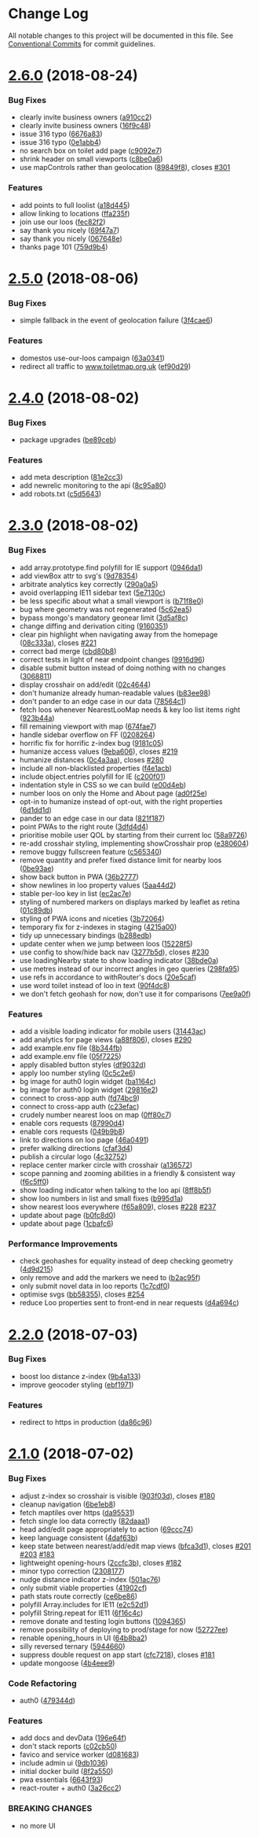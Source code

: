 # Change Log

All notable changes to this project will be documented in this file.
See [Conventional Commits](https://conventionalcommits.org) for commit guidelines.

<a name="2.6.0"></a>
# [2.6.0](https://github.com/neontribe/gbptm/compare/v2.5.0...v2.6.0) (2018-08-24)


### Bug Fixes

* clearly invite business owners ([a910cc2](https://github.com/neontribe/gbptm/commit/a910cc2))
* clearly invite business owners ([16f9c48](https://github.com/neontribe/gbptm/commit/16f9c48))
* issue 316 typo ([6676a83](https://github.com/neontribe/gbptm/commit/6676a83))
* issue 316 typo ([0e1abb4](https://github.com/neontribe/gbptm/commit/0e1abb4))
* no search box on toilet add page ([c9092e7](https://github.com/neontribe/gbptm/commit/c9092e7))
* shrink header on small viewports ([c8be0a6](https://github.com/neontribe/gbptm/commit/c8be0a6))
* use mapControls rather than geolocation ([89849f8](https://github.com/neontribe/gbptm/commit/89849f8)), closes [#301](https://github.com/neontribe/gbptm/issues/301)


### Features

* add points to full loolist ([a18d445](https://github.com/neontribe/gbptm/commit/a18d445))
* allow linking to locations ([ffa235f](https://github.com/neontribe/gbptm/commit/ffa235f))
* join use our loos ([fec82f2](https://github.com/neontribe/gbptm/commit/fec82f2))
* say thank you nicely ([69f47a7](https://github.com/neontribe/gbptm/commit/69f47a7))
* say thank you nicely ([067648e](https://github.com/neontribe/gbptm/commit/067648e))
* thanks page 101 ([759d9b4](https://github.com/neontribe/gbptm/commit/759d9b4))




<a name="2.5.0"></a>
# [2.5.0](https://github.com/neontribe/gbptm/compare/v2.4.0...v2.5.0) (2018-08-06)


### Bug Fixes

* simple fallback in the event of geolocation failure ([3f4cae6](https://github.com/neontribe/gbptm/commit/3f4cae6))


### Features

* domestos use-our-loos campaign ([63a0341](https://github.com/neontribe/gbptm/commit/63a0341))
* redirect all traffic to www.toiletmap.org.uk ([ef90d29](https://github.com/neontribe/gbptm/commit/ef90d29))




<a name="2.4.0"></a>
# [2.4.0](https://github.com/neontribe/gbptm/compare/v2.3.0...v2.4.0) (2018-08-02)


### Bug Fixes

* package upgrades ([be89ceb](https://github.com/neontribe/gbptm/commit/be89ceb))


### Features

* add meta description ([81e2cc3](https://github.com/neontribe/gbptm/commit/81e2cc3))
* add newrelic monitoring to the api ([8c95a80](https://github.com/neontribe/gbptm/commit/8c95a80))
* add robots.txt ([c5d5643](https://github.com/neontribe/gbptm/commit/c5d5643))




<a name="2.3.0"></a>
# [2.3.0](https://github.com/neontribe/gbptm/compare/v2.2.0...v2.3.0) (2018-08-02)


### Bug Fixes

* add array.prototype.find polyfill for IE support ([0946da1](https://github.com/neontribe/gbptm/commit/0946da1))
* add viewBox attr to svg's ([9d78354](https://github.com/neontribe/gbptm/commit/9d78354))
* arbitrate analytics key correctly ([290a0a5](https://github.com/neontribe/gbptm/commit/290a0a5))
* avoid overlapping IE11 sidebar text ([5e7130c](https://github.com/neontribe/gbptm/commit/5e7130c))
* be less specific about what a small viewport is ([b71f8e0](https://github.com/neontribe/gbptm/commit/b71f8e0))
* bug where geometry was not regenerated ([5c62ea5](https://github.com/neontribe/gbptm/commit/5c62ea5))
* bypass mongo's mandatory geonear limit ([3d5af8c](https://github.com/neontribe/gbptm/commit/3d5af8c))
* change diffing and derivation citing ([9160351](https://github.com/neontribe/gbptm/commit/9160351))
* clear pin highlight when navigating away from the homepage ([08c333a](https://github.com/neontribe/gbptm/commit/08c333a)), closes [#221](https://github.com/neontribe/gbptm/issues/221)
* correct bad merge ([cbd80b8](https://github.com/neontribe/gbptm/commit/cbd80b8))
* correct tests in light of near endpoint changes ([9916d96](https://github.com/neontribe/gbptm/commit/9916d96))
* disable submit button instead of doing nothing with no changes ([3068811](https://github.com/neontribe/gbptm/commit/3068811))
* display crosshair on add/edit ([02c4644](https://github.com/neontribe/gbptm/commit/02c4644))
* don't humanize already human-readable values ([b83ee98](https://github.com/neontribe/gbptm/commit/b83ee98))
* don't pander to an edge case in our data ([78564c1](https://github.com/neontribe/gbptm/commit/78564c1))
* fetch loos whenever NearestLooMap needs & key loo list items right ([923b44a](https://github.com/neontribe/gbptm/commit/923b44a))
* fill remaining viewport with map ([674fae7](https://github.com/neontribe/gbptm/commit/674fae7))
* handle sidebar overflow on FF ([0208264](https://github.com/neontribe/gbptm/commit/0208264))
* horrific fix for horrific z-index bug ([9181c05](https://github.com/neontribe/gbptm/commit/9181c05))
* humanize access values ([9eba606](https://github.com/neontribe/gbptm/commit/9eba606)), closes [#219](https://github.com/neontribe/gbptm/issues/219)
* humanize distances ([0c4a3aa](https://github.com/neontribe/gbptm/commit/0c4a3aa)), closes [#280](https://github.com/neontribe/gbptm/issues/280)
* include all non-blacklisted properties ([f4e1acb](https://github.com/neontribe/gbptm/commit/f4e1acb))
* include object.entries polyfill for IE ([c200f01](https://github.com/neontribe/gbptm/commit/c200f01))
* indentation style in CSS so we can build ([e00d4eb](https://github.com/neontribe/gbptm/commit/e00d4eb))
* number loos on only the Home and About page ([ad0f25e](https://github.com/neontribe/gbptm/commit/ad0f25e))
* opt-in to humanize instead of opt-out, with the right properties ([6d1dd1d](https://github.com/neontribe/gbptm/commit/6d1dd1d))
* pander to an edge case in our data ([821f187](https://github.com/neontribe/gbptm/commit/821f187))
* point PWAs to the right route ([3dfd4d4](https://github.com/neontribe/gbptm/commit/3dfd4d4))
* prioritise mobile user QOL by starting from their current loc ([58a9726](https://github.com/neontribe/gbptm/commit/58a9726))
* re-add crosshair styling, implementing showCrosshair prop ([e380604](https://github.com/neontribe/gbptm/commit/e380604))
* remove buggy fullscreen feature ([c565340](https://github.com/neontribe/gbptm/commit/c565340))
* remove quantity and prefer fixed distance limit for nearby loos ([0be93ae](https://github.com/neontribe/gbptm/commit/0be93ae))
* show back button in PWA ([36b2777](https://github.com/neontribe/gbptm/commit/36b2777))
* show newlines in loo property values ([5aa44d2](https://github.com/neontribe/gbptm/commit/5aa44d2))
* stable per-loo key in list ([ec2ac7e](https://github.com/neontribe/gbptm/commit/ec2ac7e))
* styling of numbered markers on displays marked by leaflet as retina ([01c89db](https://github.com/neontribe/gbptm/commit/01c89db))
* styling of PWA icons and niceties ([3b72064](https://github.com/neontribe/gbptm/commit/3b72064))
* temporary fix for z-indexes in staging ([4215a00](https://github.com/neontribe/gbptm/commit/4215a00))
* tidy up unnecessary bindings ([b288edb](https://github.com/neontribe/gbptm/commit/b288edb))
* update center when we jump between loos ([15228f5](https://github.com/neontribe/gbptm/commit/15228f5))
* use config to show/hide back nav ([3277b5d](https://github.com/neontribe/gbptm/commit/3277b5d)), closes [#230](https://github.com/neontribe/gbptm/issues/230)
* use loadingNearby state to show loading indicator ([38bde0a](https://github.com/neontribe/gbptm/commit/38bde0a))
* use metres instead of our incorrect angles in geo queries ([298fa95](https://github.com/neontribe/gbptm/commit/298fa95))
* use refs in accordance to withRouter's docs ([20e5caf](https://github.com/neontribe/gbptm/commit/20e5caf))
* use word toilet instead of loo in text ([90f4dc8](https://github.com/neontribe/gbptm/commit/90f4dc8))
* we don't fetch geohash for now, don't use it for comparisons ([7ee9a0f](https://github.com/neontribe/gbptm/commit/7ee9a0f))


### Features

* add a visible loading indicator for mobile users ([31443ac](https://github.com/neontribe/gbptm/commit/31443ac))
* add analytics for page views ([a88f806](https://github.com/neontribe/gbptm/commit/a88f806)), closes [#290](https://github.com/neontribe/gbptm/issues/290)
* add example.env file ([8b344fb](https://github.com/neontribe/gbptm/commit/8b344fb))
* add example.env file ([05f7225](https://github.com/neontribe/gbptm/commit/05f7225))
* apply disabled button styles ([df9032d](https://github.com/neontribe/gbptm/commit/df9032d))
* apply loo number styling ([0c5c2e6](https://github.com/neontribe/gbptm/commit/0c5c2e6))
* bg image for auth0 login widget ([ba1164c](https://github.com/neontribe/gbptm/commit/ba1164c))
* bg image for auth0 login widget ([29816e2](https://github.com/neontribe/gbptm/commit/29816e2))
* connect to cross-app auth ([fd74bc9](https://github.com/neontribe/gbptm/commit/fd74bc9))
* connect to cross-app auth ([c23efac](https://github.com/neontribe/gbptm/commit/c23efac))
* crudely number nearest loos on map ([0ff80c7](https://github.com/neontribe/gbptm/commit/0ff80c7))
* enable cors requests ([87990d4](https://github.com/neontribe/gbptm/commit/87990d4))
* enable cors requests ([049b9b8](https://github.com/neontribe/gbptm/commit/049b9b8))
* link to directions on loo page ([46a0491](https://github.com/neontribe/gbptm/commit/46a0491))
* prefer walking directions ([cfaf3d4](https://github.com/neontribe/gbptm/commit/cfaf3d4))
* publish a circular logo ([4c32752](https://github.com/neontribe/gbptm/commit/4c32752))
* replace center marker circle with crosshair ([a136572](https://github.com/neontribe/gbptm/commit/a136572))
* scope panning and zooming abilities in a friendly & consistent way ([f6c5ff0](https://github.com/neontribe/gbptm/commit/f6c5ff0))
* show loading indicator when talking to the loo api ([8ff8b5f](https://github.com/neontribe/gbptm/commit/8ff8b5f))
* show loo numbers in list and small fixes ([b995d1a](https://github.com/neontribe/gbptm/commit/b995d1a))
* show nearest loos everywhere ([f65a809](https://github.com/neontribe/gbptm/commit/f65a809)), closes [#228](https://github.com/neontribe/gbptm/issues/228) [#237](https://github.com/neontribe/gbptm/issues/237)
* update about page ([b0fc8d0](https://github.com/neontribe/gbptm/commit/b0fc8d0))
* update about page ([1cbafc6](https://github.com/neontribe/gbptm/commit/1cbafc6))


### Performance Improvements

* check geohashes for equality instead of deep checking geometry ([4d9d215](https://github.com/neontribe/gbptm/commit/4d9d215))
* only remove and add the markers we need to ([b2ac95f](https://github.com/neontribe/gbptm/commit/b2ac95f))
* only submit novel data in loo reports ([1c7cdf0](https://github.com/neontribe/gbptm/commit/1c7cdf0))
* optimise svgs ([bb58355](https://github.com/neontribe/gbptm/commit/bb58355)), closes [#254](https://github.com/neontribe/gbptm/issues/254)
* reduce Loo properties sent to front-end in near requests ([d4a694c](https://github.com/neontribe/gbptm/commit/d4a694c))




<a name="2.2.0"></a>
# [2.2.0](https://github.com/neontribe/gbptm/compare/v2.1.0...v2.2.0) (2018-07-03)


### Bug Fixes

* boost loo distance z-index ([9b4a133](https://github.com/neontribe/gbptm/commit/9b4a133))
* improve geocoder styling ([ebf1971](https://github.com/neontribe/gbptm/commit/ebf1971))


### Features

* redirect to https in production ([da86c96](https://github.com/neontribe/gbptm/commit/da86c96))




<a name="2.1.0"></a>
# [2.1.0](https://github.com/neontribe/gbptm/compare/v0.0.5...v2.1.0) (2018-07-02)


### Bug Fixes

* adjust z-index so crosshair is visible ([903f03d](https://github.com/neontribe/gbptm/commit/903f03d)), closes [#180](https://github.com/neontribe/gbptm/issues/180)
* cleanup navigation ([6be1eb8](https://github.com/neontribe/gbptm/commit/6be1eb8))
* fetch maptiles over https ([da95531](https://github.com/neontribe/gbptm/commit/da95531))
* fetch single loo data correctly ([82daaa1](https://github.com/neontribe/gbptm/commit/82daaa1))
* head add/edit page appropriately to action ([69ccc74](https://github.com/neontribe/gbptm/commit/69ccc74))
* keep language consistent ([4daf63b](https://github.com/neontribe/gbptm/commit/4daf63b))
* keep state between nearest/add/edit map views ([bfca3d1](https://github.com/neontribe/gbptm/commit/bfca3d1)), closes [#201](https://github.com/neontribe/gbptm/issues/201) [#203](https://github.com/neontribe/gbptm/issues/203) [#183](https://github.com/neontribe/gbptm/issues/183)
* lightweight opening-hours ([2ccfc3b](https://github.com/neontribe/gbptm/commit/2ccfc3b)), closes [#182](https://github.com/neontribe/gbptm/issues/182)
* minor typo correction ([2308177](https://github.com/neontribe/gbptm/commit/2308177))
* nudge distance indicator z-index ([501ac76](https://github.com/neontribe/gbptm/commit/501ac76))
* only submit viable properties ([41902cf](https://github.com/neontribe/gbptm/commit/41902cf))
* path stats route correctly ([ce6be86](https://github.com/neontribe/gbptm/commit/ce6be86))
* polyfill Array.includes for IE11 ([e2c52d1](https://github.com/neontribe/gbptm/commit/e2c52d1))
* polyfill String.repeat for IE11 ([6f16c4c](https://github.com/neontribe/gbptm/commit/6f16c4c))
* remove donate and testing login buttons ([1094365](https://github.com/neontribe/gbptm/commit/1094365))
* remove possibility of deploying to prod/stage for now ([52727ee](https://github.com/neontribe/gbptm/commit/52727ee))
* renable opening_hours in UI ([64b8ba2](https://github.com/neontribe/gbptm/commit/64b8ba2))
* silly reversed ternary ([5944660](https://github.com/neontribe/gbptm/commit/5944660))
* suppress double request on app start ([cfc7218](https://github.com/neontribe/gbptm/commit/cfc7218)), closes [#181](https://github.com/neontribe/gbptm/issues/181)
* update mongoose ([4b4eee9](https://github.com/neontribe/gbptm/commit/4b4eee9))


### Code Refactoring

* auth0 ([479344d](https://github.com/neontribe/gbptm/commit/479344d))


### Features

* add docs and devData ([196e64f](https://github.com/neontribe/gbptm/commit/196e64f))
* don't stack reports ([c02cb50](https://github.com/neontribe/gbptm/commit/c02cb50))
* favico and service worker ([d081683](https://github.com/neontribe/gbptm/commit/d081683))
* include admin ui ([9db1036](https://github.com/neontribe/gbptm/commit/9db1036))
* initial docker build ([8f2a550](https://github.com/neontribe/gbptm/commit/8f2a550))
* pwa essentials ([6643f93](https://github.com/neontribe/gbptm/commit/6643f93))
* react-router + auth0 ([3a26cc2](https://github.com/neontribe/gbptm/commit/3a26cc2))


### BREAKING CHANGES

* no more UI
